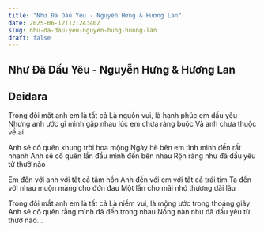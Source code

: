 ```yaml
---
title: "Như Đã Dấu Yêu - Nguyễn Hưng & Hương Lan"
date: 2025-06-12T12:24:40Z
slug: nhu-da-dau-yeu-nguyen-hung-huong-lan
draft: false
---
```


## Như Đã Dấu Yêu - Nguyễn Hưng & Hương Lan

## Deidara

Trong đôi mắt anh em là tất cả 
Là nguồn vui, là hạnh phúc em dấu yêu 
Nhưng anh ước gì mình gặp nhau lúc em chưa ràng buộc 
Và anh chưa thuộc về ai 

Anh sẽ cố quên khung trời hoa mộng 
Ngày hè bên em tình mình đến rất nhanh 
Anh sẽ cố quên lần đầu mình đến bên nhau 
Rộn ràng như đã dấu yêu từ thưở nào 

Em đến với anh với tất cả tâm hồn 
Anh đến với em với tất cả trái tim 
Ta đến với nhau muộn màng cho đớn đau 
Một lần cho mãi nhớ thương dài lâu 

Trong đôi mắt anh em là tất cả 
Là niềm vui, là mộng ước trong thoáng giây 
Anh sẽ cố quên rằng mình đã đến trong nhau 
Nồng nàn như đã dấu yêu từ thưở nào...